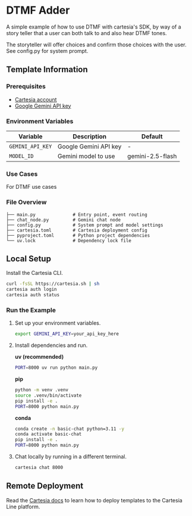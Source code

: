 # DTMF Adder

A simple example of how to use DTMF with cartesia's SDK, by way of a story teller that a user can both talk to and also hear DTMF tones. 

The storyteller will offer choices and confirm those choices with the user. See config.py for system prompt. 

## Template Information

### Prerequisites

- [Cartesia account](https://play.cartesia.ai)
- [Google Gemini API key](https://aistudio.google.com/app/apikey)

### Environment Variables

| Variable | Description | Default |
|----------|-------------|---------|
| `GEMINI_API_KEY` | Google Gemini API key | - |
| `MODEL_ID` | Gemini model to use | gemini-2.5-flash |

### Use Cases

For DTMF use cases

### File Overview

```
├── main.py              # Entry point, event routing
├── chat_node.py         # Gemini chat node
├── config.py            # System prompt and model settings
├── cartesia.toml        # Cartesia deployment config
├── pyproject.toml       # Python project dependencies
└── uv.lock              # Dependency lock file
```

## Local Setup

Install the Cartesia CLI.
```zsh
curl -fsSL https://cartesia.sh | sh
cartesia auth login
cartesia auth status
```

### Run the Example

1. Set up your environment variables.
   ```zsh
   export GEMINI_API_KEY=your_api_key_here
   ```

2. Install dependencies and run.

   **uv (recommended)**
   ```zsh
   PORT=8000 uv run python main.py
   ```

   **pip**
   ```zsh
   python -m venv .venv
   source .venv/bin/activate
   pip install -e .
   PORT=8000 python main.py
   ```

   **conda**
   ```zsh
   conda create -n basic-chat python=3.11 -y
   conda activate basic-chat
   pip install -e .
   PORT=8000 python main.py
   ```

4. Chat locally by running in a different terminal.
   ```zsh
   cartesia chat 8000
   ```

## Remote Deployment
Read the [Cartesia docs](https://docs.cartesia.ai/line/) to learn how to deploy templates to the Cartesia Line platform.